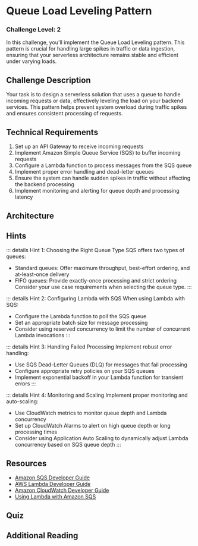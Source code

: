 <script setup>
import Quiz from "../../../components/Quiz.vue"
</script>

# Queue Load Leveling Pattern

### Challenge Level: 2

In this challenge, you'll implement the Queue Load Leveling pattern. This pattern is crucial for handling large spikes in traffic or data ingestion, ensuring that your serverless architecture remains stable and efficient under varying loads.

## Challenge Description

Your task is to design a serverless solution that uses a queue to handle incoming requests or data, effectively leveling the load on your backend services. This pattern helps prevent system overload during traffic spikes and ensures consistent processing of requests.

## Technical Requirements

1. Set up an API Gateway to receive incoming requests
2. Implement Amazon Simple Queue Service (SQS) to buffer incoming requests
3. Configure a Lambda function to process messages from the SQS queue
4. Implement proper error handling and dead-letter queues
5. Ensure the system can handle sudden spikes in traffic without affecting the backend processing
6. Implement monitoring and alerting for queue depth and processing latency

## Architecture

<!-- ![Architecture Diagram](./queue-load-leveling.png) -->

## Hints

::: details Hint 1: Choosing the Right Queue Type
SQS offers two types of queues:
- Standard queues: Offer maximum throughput, best-effort ordering, and at-least-once delivery
- FIFO queues: Provide exactly-once processing and strict ordering
Consider your use case requirements when selecting the queue type.
:::

::: details Hint 2: Configuring Lambda with SQS
When using Lambda with SQS:
- Configure the Lambda function to poll the SQS queue
- Set an appropriate batch size for message processing
- Consider using reserved concurrency to limit the number of concurrent Lambda invocations
:::

::: details Hint 3: Handling Failed Processing
Implement robust error handling:
- Use SQS Dead-Letter Queues (DLQ) for messages that fail processing
- Configure appropriate retry policies on your SQS queues
- Implement exponential backoff in your Lambda function for transient errors
:::

::: details Hint 4: Monitoring and Scaling
Implement proper monitoring and auto-scaling:
- Use CloudWatch metrics to monitor queue depth and Lambda concurrency
- Set up CloudWatch Alarms to alert on high queue depth or long processing times
- Consider using Application Auto Scaling to dynamically adjust Lambda concurrency based on SQS queue depth
:::

## Resources

- [Amazon SQS Developer Guide](https://docs.aws.amazon.com/AWSSimpleQueueService/latest/SQSDeveloperGuide/welcome.html)
- [AWS Lambda Developer Guide](https://docs.aws.amazon.com/lambda/latest/dg/welcome.html)
- [Amazon CloudWatch Developer Guide](https://docs.aws.amazon.com/AmazonCloudWatch/latest/monitoring/WhatIsCloudWatch.html)
- [Using Lambda with Amazon SQS](https://docs.aws.amazon.com/lambda/latest/dg/with-sqs.html)

## Quiz

<Quiz 
  question="What is the main benefit of using the Queue Load Leveling pattern?"
  :answers="['Reducing overall system cost', 'Increasing system throughput', 'Protecting backend services from traffic spikes', 'Simplifying application architecture']"
  :correctAnswer="2"
  :answerInfo="[
    'While it may indirectly reduce costs by optimizing resource usage, this is not the main benefit of Queue Load Leveling.',
    'Queue Load Leveling can help maintain consistent throughput, but increasing throughput is not its primary purpose.',
    'Correct! The main benefit of Queue Load Leveling is to protect backend services from traffic spikes, ensuring stable and consistent processing.',
    'While it can make systems more resilient, it doesn\'t necessarily simplify the overall architecture.'
    ]"
/>

<Quiz 
  question="Which AWS service is commonly used to implement the queue in the Queue Load Leveling pattern?"
  :answers="['Amazon Kinesis', 'Amazon SQS', 'Amazon MQ', 'Amazon SNS']"
  :correctAnswer="1"
  :answerInfo="[
    'Amazon Kinesis is used for real-time streaming data, not typically for queue load leveling.',
    'Correct! Amazon SQS (Simple Queue Service) is commonly used to implement queues in the Queue Load Leveling pattern.',
    'While Amazon MQ can be used for queuing, SQS is more commonly used in serverless architectures.',
    'Amazon SNS is a pub/sub messaging service, not a queue service.'
    ]"
/>

<Quiz 
  question="What is a Dead-Letter Queue (DLQ) used for in this pattern?"
  :answers="['To store successfully processed messages', 'To handle high-priority messages', 'To store messages that failed processing', 'To increase processing speed']"
  :correctAnswer="2"
  :answerInfo="[
  'Successfully processed messages are typically removed from the queue, not stored in a DLQ.',
  'DLQs are not used for prioritizing messages.',
  'Correct! Dead-Letter Queues are used to store messages that have failed processing after a certain number of attempts.',
  'DLQs do not increase processing speed; they are used for error handling.'
  ]"
/>

<Quiz 
  question="How can you dynamically adjust Lambda concurrency based on SQS queue depth?"
  :answers="['Using Lambda Provisioned Concurrency', 'Using SQS FIFO Queues', 'Using Application Auto Scaling', 'Using API Gateway throttling']"
  :correctAnswer="2"
  :answerInfo="[
  'Lambda Provisioned Concurrency is used to reduce cold starts, not for dynamic scaling based on queue depth.',
  'SQS FIFO Queues ensure ordering and exactly-once processing, but don\'t handle dynamic scaling.',
  'Correct! Application Auto Scaling can be used to dynamically adjust Lambda concurrency based on SQS queue depth.',
  'API Gateway throttling is used to limit incoming requests, not to scale Lambda based on queue depth.'
  ]"
/>

## Additional Reading

